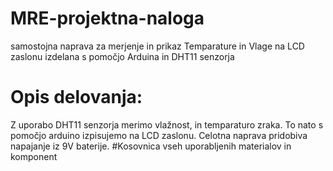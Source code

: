 # MRE-projektna-naloga
samostojna naprava za merjenje in prikaz Temparature in Vlage na LCD zaslonu izdelana s pomočjo Arduina in DHT11 senzorja
# Opis delovanja:
 Z uporabo DHT11 senzorja merimo vlažnost, in temparaturo zraka. To nato s pomočjo arduino izpisujemo na LCD zaslonu. Celotna naprava pridobiva napajanje iz 9V baterije.
#Kosovnica vseh uporabljenih materialov in komponent
